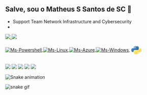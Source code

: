 ## Salve, sou o Matheus S Santos de SC 🌊

- Support Team Network Infrastructure and Cybersecurity
- 
 <div>
  <a href="https://github.com/ss-Matheus">
  <img height="180em" src="https://github-readme-stats.vercel.app/api?username=ss-Matheus&show_icons=true&theme=dark&include_all_commits=true&count_private=true"/>
  <img height="180em" src="https://github-readme-stats.vercel.app/api/top-langs/?username=ss-Matheus&layout=compact&langs_count=16&theme=dark"/>
</div>
<div style="display: inline_block"><br>
  <img align="center" alt="Ms-Powershell" height="30" width="40" src="https://cdn.jsdelivr.net/gh/devicons/devicon@latest/icons/powershell/powershell-original.svg">
  <img align="center" alt="Ms-Linux" height="30" width="40" src="https://cdn.jsdelivr.net/gh/devicons/devicon@latest/icons/linux/linux-original.svg">
  <img align="center" alt="Ms-Azure" height="30" width="40" src="https://cdn.jsdelivr.net/gh/devicons/devicon@latest/icons/azure/azure-original.svg">
  <img align="center" alt="Ms-Windows" height="30" width="40" <img src="https://cdn.jsdelivr.net/gh/devicons/devicon@latest/icons/windows11/windows11-original.svg">
  <img align="center" alt="Rafa-Python" height="30" width="40" src="https://raw.githubusercontent.com/devicons/devicon/master/icons/python/python-original.svg">
</div>

##

<div>
<a href="https://youtube.com/@matheusss2239" target="_blank"><img src="https://img.shields.io/badge/YouTube-FF0000?style=for-the-badge&logo=youtube&logoColor=white" target="_blank"></a>
 <a href="instagram.com/ss_mths" target="_blank"><img src="https://img.shields.io/badge/-Instagram-%23E4405F?style=for-the-badge&logo=instagram&logoColor=white" target="_blank"></a>  
	<a href="https://www.twitch.tv/wheezy553" target="_blank"><img src="https://img.shields.io/badge/Twitch-9146FF?style=for-the-badge&logo=twitch&logoColor=white" target="_blank"></a>
 <a href="https://discord.gg/G9GPg5SA75" target="_blank"><img src="https://img.shields.io/badge/Discord-7289DA?style=for-the-badge&logo=discord&logoColor=white" target="_blank"></a> 
  <a href="www.linkedin.com/in/matheus-silva-santos" target="_blank"><img src="https://img.shields.io/badge/-LinkedIn-%230077B5?style=for-the-badge&logo=linkedin&logoColor=white" target="_blank"></a> 
 
  ![Snake animation](https://github.com/ss-Matheus/ss-Matheus/blob/output/github-contribution-grid-snake.svg)

![snake gif](https://github.com/ss-Matheus/ss-Matheus/blob/output/github-contribution-grid-snake.gif)

  
 
</div>

